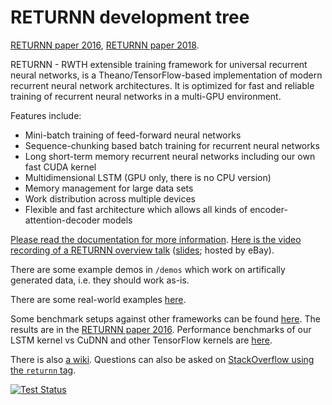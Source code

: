 RETURNN development tree
========================

[RETURNN paper 2016](https://arxiv.org/abs/1608.00895),
[RETURNN paper 2018](https://arxiv.org/abs/1805.05225).

RETURNN - RWTH extensible training framework for universal recurrent neural networks,
is a Theano/TensorFlow-based implementation of modern recurrent neural network architectures.
It is optimized for fast and reliable training of recurrent neural networks in a multi-GPU environment.

Features include:

- Mini-batch training of feed-forward neural networks
- Sequence-chunking based batch training for recurrent neural networks
- Long short-term memory recurrent neural networks
  including our own fast CUDA kernel
- Multidimensional LSTM (GPU only, there is no CPU version)
- Memory management for large data sets
- Work distribution across multiple devices
- Flexible and fast architecture which allows all kinds of encoder-attention-decoder models

[Please read the documentation for more information](http://returnn.readthedocs.io/).
[Here is the video recording of a RETURNN overview talk](https://www-i6.informatik.rwth-aachen.de/web/Software/returnn/downloads/workshop-2019-01-29/01.recording.cut.mp4)
([slides](https://www-i6.informatik.rwth-aachen.de/web/Software/returnn/downloads/workshop-2019-01-29/01.returnn-overview.session1.handout.v1.pdf);
hosted by eBay).

There are some example demos in `/demos`
which work on artifically generated data,
i.e. they should work as-is.

There are some real-world examples [here](https://github.com/rwth-i6/returnn-experiments).

Some benchmark setups against other frameworks
can be found [here](https://github.com/rwth-i6/returnn-benchmarks).
The results are in the [RETURNN paper 2016](https://arxiv.org/abs/1608.00895).
Performance benchmarks of our LSTM kernel vs CuDNN and other TensorFlow kernels
are [here](http://returnn.readthedocs.io/en/latest/tf_lstm_benchmark.html).

There is also [a wiki](https://github.com/rwth-i6/returnn/wiki).
Questions can also be asked on
[StackOverflow using the `returnn` tag](https://stackoverflow.com/questions/tagged/returnn).

[![Test Status](https://travis-ci.org/rwth-i6/returnn.svg?branch=master)](https://travis-ci.org/rwth-i6/returnn)

